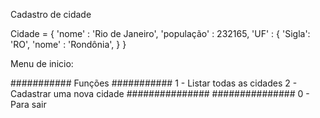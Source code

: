 Cadastro de cidade

Cidade = {
    'nome' : 'Rio de Janeiro',
    'população' : 232165,
    'UF' : {
        'Sigla': 'RO',
        'nome' : 'Rondônia',
    }
}


Menu de inicio:

########### Funções ###########
1 - Listar todas as cidades
2 - Cadastrar uma nova cidade
############### ###############
0 - Para sair
